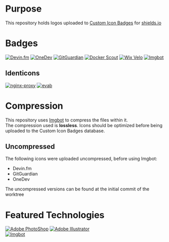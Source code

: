 # Purpose
This repository holds logos uploaded to [Custom Icon Badges](https://custom-icon-badges.demolab.com/) for [shields.io](https://shields.io)

# Badges
[![Devin.fm](https://custom-icon-badges.demolab.com/badge/devin.fm-232632.svg?style=for-the-badge&logo=devin.fm)](https://devin.fm)
[![OneDev](https://custom-icon-badges.demolab.com/badge/OneDev-23232c.svg?style=for-the-badge&logo=onedev&logoColor=white)](https://onedev.io)
[![GitGuardian](https://custom-icon-badges.demolab.com/badge/gitguardian-white.svg?style=for-the-badge&logo=gitguardian&logoColor=081736)](https://gitguardian.com)
[![Docker Scout](https://custom-icon-badges.demolab.com/badge/docker%20scout-376a5f.svg?style=for-the-badge&logo=docker-scout)](https://www.docker.com/products/docker-scout/)
[![Wix Velo](https://custom-icon-badges.demolab.com/badge/velo-by%20wix-black.svg?style=for-the-badge&logo=velo&labelColor=0C6EFC)](https://wix.com)
[![Imgbot](https://custom-icon-badges.demolab.com/badge/imgbot-438977?style=for-the-badge&logo=imgbot)](https://imgbot.net)

## Identicons
[![nginx-proxy](https://custom-icon-badges.demolab.com/badge/nginx--proxy-F0F0F0?style=for-the-badge&logo=nginx-proxy-identicon&logoColor=D4AB64)](https://github.com/nginx-proxy/nginx-proxy)
[![evab](https://custom-icon-badges.demolab.com/badge/evab-F0F0F0?style=for-the-badge&logo=evab-identicon&logoColor=94d669)](https://github.com/evab)

# Compression
This repository uses [Imgbot](https://imgbot.net/) to compress the files within it.<br>
The compression used is **lossless**. Icons should be optimized before being uploaded to the Custom Icon Badges database.

## Uncompressed
The following icons were uploaded uncompressed, before using Imgbot:
- Devin.fm
- GitGuardian
- OneDev

The uncompressed versions can be found at the initial commit of the worktree

# Featured Technologies
[![Adobe PhotoShop](https://img.shields.io/badge/PhotoShop-31A8FF.svg?style=for-the-badge&logo=adobe-photoshop&logoColor=001e36)](https://photoshop.com)
[![Adobe Illustrator](https://img.shields.io/badge/illustrator-ff9a00.svg?style=for-the-badge&logo=adobe-illustrator&logoColor=001e36)](https://adobe.com/products/illustrator)<br>
[![Imgbot](https://custom-icon-badges.demolab.com/badge/imgbot-438977?style=for-the-badge&logo=imgbot)](https://imgbot.net)

